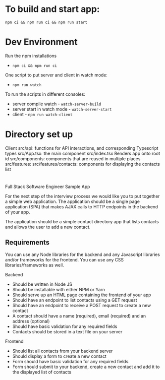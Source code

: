 # To build and start app:

`npm ci && npm run ci && npm run start`

# Dev Environment

Run the npm installations

- `npm ci && npm run ci`

One script to put server and client in watch mode:

- `npm run watch`

To run the scripts in different consoles:

- server compile watch - `watch-server-build`
- server start in watch mode - `watch-server-start`
- client - `npm run watch-client`

# Directory set up

Client
src/api: functions for API interactions, and corresponding Typescript types
src/App.tsx: the main <App> component
src/index.tsx Renders app onto root id
src/components: components that are reused in multiple places
src/features:
src/features/contacts: components for displaying the contacts list

#

Full Stack Software Engineer Sample App

For the next step of the interview process we would like you to put together a simple web application. The application should be a single page application (SPA) that makes AJAX calls to HTTP endpoints in the backend of your app.

The application should be a simple contact directory app that lists contacts and allows the user to add a new contact.

## Requirements

You can use any Node libraries for the backend and any Javascript libraries and/or frameworks for the frontend. You can use any CSS libraries/frameworks as well.

Backend

- Should be written in Node JS
- Should be installable with either NPM or Yarn
- Should serve up an HTML page containing the frontend of your app
- Should have an endpoint to list contacts using a GET request
- Should have an endpoint to receive a POST request to create a new contact
- A contact should have a name (required), email (required) and an address (optional)
- Should have basic validation for any required fields
- Contacts should be stored in a text file on your server

Frontend

- Should list all contacts from your backend server
- Should display a form to create a new contact
- Form should have basic validation for any required fields
- Form should submit to your backend, create a new contact and add it to the displayed list of contacts

